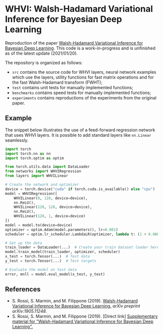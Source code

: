 # WHVI: Walsh-Hadamard Variational Inference for Bayesian Deep Learning

Reproduction of the paper [Walsh-Hadamard Variational Inference for Bayesian Deep Learning](https://proceedings.neurips.cc//paper/2020/hash/6df182582740607da754e4515b70e32d-Abstract.html).
This code is a work-in-progress and is unfinished as of the latest update (2021/01/20).

The repository is organized as follows:
* `src` contains the source code for WHVI layers, neural network examples which use the layers, utility functions for fast matrix operations and for the fast Walsh-Hadamard transform (FWHT);
* `test` contains unit tests for manually implemented functions;
* `benchmarks` contains speed tests for manually implemented functions;
* `experiments` contains reproductions of the experiments from the original paper. 

## Example
The snippet below illustrates the use of a feed-forward regression network that uses WHVI layers.
It is possible to add standard layers like `nn.Linear` seamlessly.

```python
import torch
import torch.nn as nn
import torch.optim as optim

from torch.utils.data import DataLoader
from networks import WHVIRegression
from layers import WHVILinear

# Create the network and optimizer
device = torch.device("cuda" if torch.cuda.is_available() else "cpu")
model = WHVIRegression([
    WHVILinear(8, 128, device=device),
    nn.ReLU(),
    WHVILinear(128, 128, device=device),
    nn.ReLU(),
    WHVILinear(128, 1, device=device)
])
model = model.to(device=device)
optimizer = optim.Adam(model.parameters(), lr=0.001)
scheduler = optim.lr_scheduler.LambdaLR(optimizer, lambda t: (1 + 0.0005 * t) ** (-0.3))

# Set up the data
train_loader = DataLoader(...)  # Create your train dataset loader here
model.train_model(train_loader, optimizer, scheduler)
x_test = torch.Tensor(...)  # Test data
y_test = torch.Tensor(...)  # Test targets

# Evaluate the model on test data
error, mnll = model.eval_model(x_test, y_test)
```

## References
* S. Rossi, S. Marmin, and M. Filippone (2019). [Walsh-Hadamard Variational Inference for Bayesian Deep Learning.](https://arxiv.org/abs/1905.11248) *arXiv preprint arXiv:1905.11248*.  
* S. Rossi, S. Marmin, and M. Filippone (2019). \[Direct link\] [Supplementary material for "Walsh-Hadamard Variational Inference for Bayesian Deep Learning".](https://www.eurecom.fr/fr/publication/6398/download/data-publi-6398.pdf)

